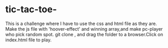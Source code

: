 # tic-tac-toe-
This is a challenge where I have to use the css and html file as they are. Make the js file with 'hoover-effect' and winning array,and make pc-player who pick random spot. git clone , and drag the folder to a browser.Click on index.html file to play.
